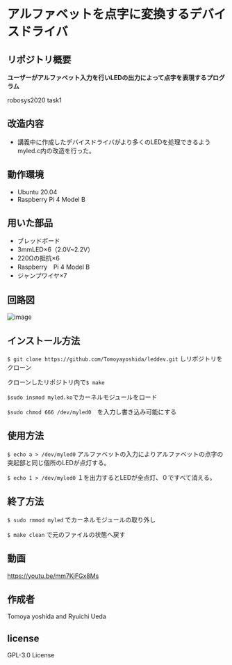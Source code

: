 # アルファベットを点字に変換するデバイスドライバ
## リポジトリ概要　
**ユーザーがアルファベット入力を行いLEDの出力によって点字を表現するプログラム**

robosys2020 task1

## 改造内容
- 講義中に作成したデバイスドライバがより多くのLEDを処理できるようmyled.c内の改造を行った。
## 動作環境
- Ubuntu 20.04
- Raspberry Pi 4 Model B
## 用いた部品
- ブレッドボード
- 3mmLED×6（2.0V~2.2V）
- 220Ωの抵抗×6
- Raspberry　Pi 4 Model B
- ジャンプワイヤ×7
 
## 回路図

![image](https://user-images.githubusercontent.com/73051935/101175120-1fafd000-3688-11eb-86fe-5111b72d97a8.png)

## インストール方法
`$ git clone https://github.com/Tomoyayoshida/leddev.git` しリポジトリをクローン

クローンしたリポジトリ内で`$ make`

`$sudo insmod myled.ko`でカーネルモジュールをロード

`$sudo chmod 666 /dev/myled0`　を入力し書き込み可能にする

## 使用方法
`$ echo a > /dev/myled0` アルファベットの入力によりアルファベットの点字の突起部と同じ個所のLEDが点灯する。

`$ echo 1 > /dev/myled0` １を出力するとLEDが全点灯、０ですべて消える。
## 終了方法
`$ sudo rmmod myled` でカーネルモジュールの取り外し

`$ make clean` で元のファイルの状態へ戻す
## 動画
https://youtu.be/mm7KjFGx8Ms
## 作成者
Tomoya yoshida and Ryuichi Ueda 
## license
GPL-3.0 License
